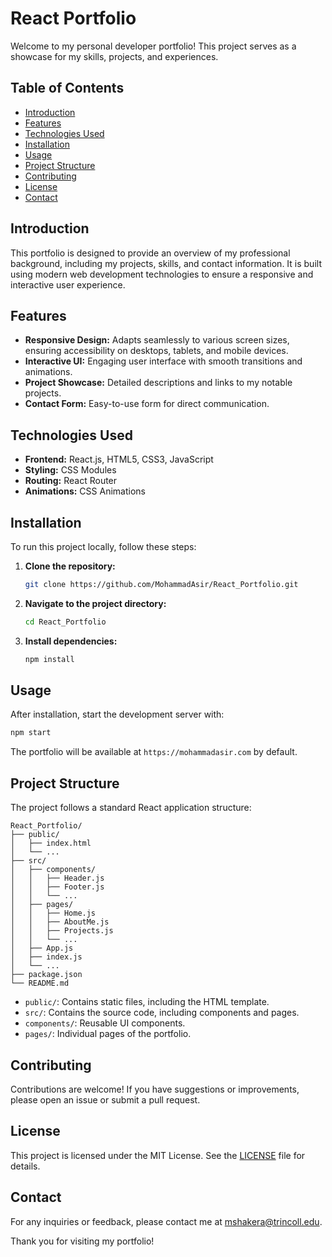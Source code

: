 
# React Portfolio

Welcome to my personal developer portfolio! This project serves as a showcase for my skills, projects, and experiences.

## Table of Contents

- [Introduction](#introduction)
- [Features](#features)
- [Technologies Used](#technologies-used)
- [Installation](#installation)
- [Usage](#usage)
- [Project Structure](#project-structure)
- [Contributing](#contributing)
- [License](#license)
- [Contact](#contact)

## Introduction

This portfolio is designed to provide an overview of my professional background, including my projects, skills, and contact information. It is built using modern web development technologies to ensure a responsive and interactive user experience.

## Features

- **Responsive Design:** Adapts seamlessly to various screen sizes, ensuring accessibility on desktops, tablets, and mobile devices.
- **Interactive UI:** Engaging user interface with smooth transitions and animations.
- **Project Showcase:** Detailed descriptions and links to my notable projects.
- **Contact Form:** Easy-to-use form for direct communication.

## Technologies Used

- **Frontend:** React.js, HTML5, CSS3, JavaScript
- **Styling:** CSS Modules
- **Routing:** React Router
- **Animations:** CSS Animations

## Installation

To run this project locally, follow these steps:

1. **Clone the repository:**

   ```bash
   git clone https://github.com/MohammadAsir/React_Portfolio.git
   ```

2. **Navigate to the project directory:**

   ```bash
   cd React_Portfolio
   ```

3. **Install dependencies:**

   ```bash
   npm install
   ```

## Usage

After installation, start the development server with:

```bash
npm start
```

The portfolio will be available at `https://mohammadasir.com` by default.

## Project Structure

The project follows a standard React application structure:

```
React_Portfolio/
├── public/
│   ├── index.html
│   └── ...
├── src/
│   ├── components/
│   │   ├── Header.js
│   │   ├── Footer.js
│   │   └── ...
│   ├── pages/
│   │   ├── Home.js
│   │   ├── AboutMe.js
│   │   ├── Projects.js
│   │   └── ...
│   ├── App.js
│   ├── index.js
│   └── ...
├── package.json
└── README.md
```

- `public/`: Contains static files, including the HTML template.
- `src/`: Contains the source code, including components and pages.
- `components/`: Reusable UI components.
- `pages/`: Individual pages of the portfolio.

## Contributing

Contributions are welcome! If you have suggestions or improvements, please open an issue or submit a pull request.

## License

This project is licensed under the MIT License. See the [LICENSE](LICENSE) file for details.

## Contact

For any inquiries or feedback, please contact me at [mshakera@trincoll.edu](mailto:your.email@example.com).

Thank you for visiting my portfolio!

